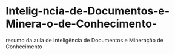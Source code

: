 # Intelig-ncia-de-Documentos-e-Minera-o-de-Conhecimento-
resumo da aula de Inteligência de Documentos e Mineração de Conhecimento 

